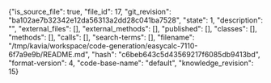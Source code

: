 {"is_source_file": true, "file_id": 17, "git_revision": "ba102ae7b32342e12da56313a2dd28c041ba7528", "state": 1, "description": "", "external_files": [], "external_methods": [], "published": [], "classes": [], "methods": [], "calls": [], "search-terms": [], "filename": "/tmp/kavia/workspace/code-generation/easycalc-7110-6f7a9e9b/README.md", "hash": "c6beb643c5d43569217f6085db9413bd", "format-version": 4, "code-base-name": "default", "knowledge_revision": 15}